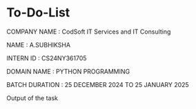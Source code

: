 # To-Do-List
COMPANY NAME : CodSoft IT Services and IT Consulting

NAME : A.SUBHIKSHA

INTERN ID : CS24NY361705

DOMAIN NAME : PYTHON PROGRAMMING 

BATCH DURATION : 25 DECEMBER 2024 TO 25 JANUARY 2025

Output of the task
